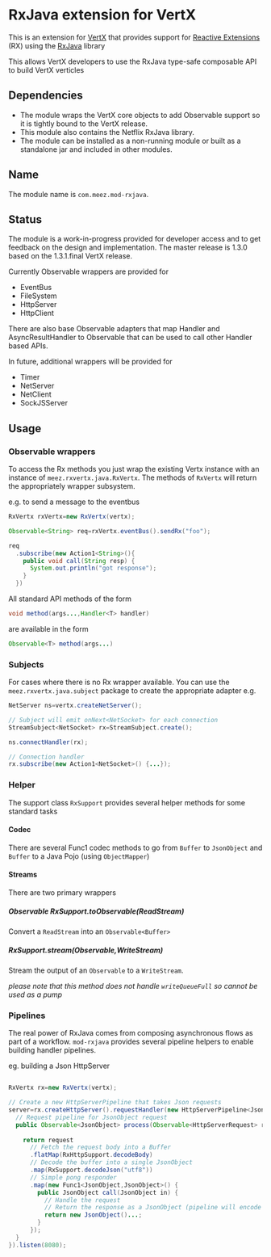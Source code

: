 RxJava extension for VertX
=============================
This is an extension for [VertX](http://vertx.io) that provides support for [Reactive Extensions](https://rx.codeplex.com/) (RX) using the [RxJava](https://github.com/Netflix/RxJava/wiki) library

This allows VertX developers to use the RxJava type-safe composable API to build VertX verticles

## Dependencies

- The module wraps the VertX core objects to add Observable support so it is tightly bound to the VertX release. 
- This module also contains the Netflix RxJava library.
- The module can be installed as a non-running module or built as a standalone jar and included in other modules.

## Name
The module name is `com.meez.mod-rxjava`.

## Status
The module is a work-in-progress provided for developer access and to get feedback on the design and implementation. The master release is 1.3.0 based on the 1.3.1.final VertX release.

Currently Observable wrappers are provided for

- EventBus
- FileSystem
- HttpServer
- HttpClient

There are also base Observable adapters that map Handler<T> and AsyncResultHandler<T> to Observable<T> that can be used to call other Handler based APIs.

In future, additional wrappers will be provided for

- Timer 
- NetServer
- NetClient
- SockJSServer

## Usage

### Observable wrappers

To access the Rx methods you just wrap the existing Vertx instance with an instance of `meez.rxvertx.java.RxVertx`. The methods of `RxVertx` will return the appropriately wrapper subsystem.

e.g. to send a message to the eventbus

```java
RxVertx rxVertx=new RxVertx(vertx);

Observable<String> req=rxVertx.eventBus().sendRx("foo");

req
  .subscribe(new Action1<String>(){
    public void call(String resp) {
      System.out.println("got response");
    }
  })
```

All standard API methods of the form 

```java
void method(args...,Handler<T> handler)
```

are available in the form

```java
Observable<T> method(args...)
```

### Subjects ###

For cases where there is no Rx wrapper available. You can use the `meez.rxvertx.java.subject` package to create the 
appropriate adapter e.g.

```java
NetServer ns=vertx.createNetServer();

// Subject will emit onNext<NetSocket> for each connection
StreamSubject<NetSocket> rx=StreamSubject.create();

ns.connectHandler(rx);

// Connection handler
rx.subscribe(new Action1<NetSocket>() {...});
```

### Helper ###
The support class `RxSupport` provides several helper methods for some standard tasks

#### Codec ####
There are several Func1 codec methods to go from `Buffer` to `JsonObject` and `Buffer` to a Java Pojo (using `ObjectMapper`)

#### Streams ####
There are two primary wrappers

##### Observable<Buffer> RxSupport.toObservable(ReadStream) ####
Convert a `ReadStream` into an `Observable<Buffer>`

##### RxSupport.stream(Observable<Buffer>,WriteStream) ####
Stream the output of an `Observable` to a `WriteStream`.

_please note that this method does not handle `writeQueueFull` so cannot be used as a pump_

### Pipelines ###
The real power of RxJava comes from composing asynchronous flows as part of a workflow. `mod-rxjava` provides several pipeline helpers to enable building handler pipelines.

eg. building a Json HttpServer

```java

RxVertx rx=new RxVertx(vertx);

// Create a new HttpServerPipeline that takes Json requests
server=rx.createHttpServer().requestHandler(new HttpServerPipeline<JsonObject>() {
  // Request pipeline for JsonObject request
  public Observable<JsonObject> process(Observable<HttpServerRequest> request) {
    
    return request
      // Fetch the request body into a Buffer
      .flatMap(RxHttpSupport.decodeBody)
      // Decode the buffer into a single JsonObject
      .map(RxSupport.decodeJson("utf8"))
      // Simple pong responder
      .map(new Func1<JsonObject,JsonObject>() {
        public JsonObject call(JsonObject in) {
          // Handle the request
          // Return the response as a JsonObject (pipeline will encode as Json)
          return new JsonObject()...;
        }
      });
  }
}).listen(8080);

```
